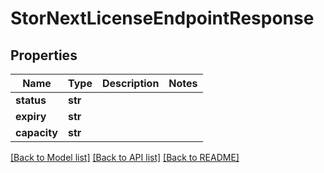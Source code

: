 # StorNextLicenseEndpointResponse


## Properties

Name | Type | Description | Notes
------------ | ------------- | ------------- | -------------
**status** | **str** |  | 
**expiry** | **str** |  | 
**capacity** | **str** |  | 

[[Back to Model list]](../#documentation-for-models) [[Back to API list]](../#documentation-for-api-endpoints) [[Back to README]](../)


